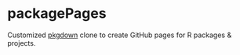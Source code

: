# packagePages

Customized [pkgdown](https://github.com/hadley/pkgdown) clone to create GitHub pages for R packages & projects.
